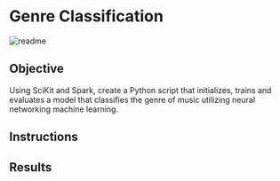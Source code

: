 # Genre Classification

![readme](https://github.com/kgregart/genre/blob/main/Images/readme.jpg)

## Objective

Using SciKit and Spark, create a Python script that initializes, trains and evaluates a model that classifies the genre of music utilizing neural networking machine learning.

## Instructions




## Results
